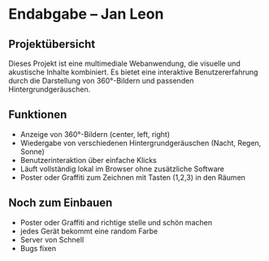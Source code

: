 # Endabgabe – Jan Leon

## Projektübersicht

Dieses Projekt ist eine multimediale Webanwendung, die visuelle und akustische Inhalte kombiniert. Es bietet eine interaktive Benutzererfahrung durch die Darstellung von 360°-Bildern und passenden Hintergrundgeräuschen.

## Funktionen

- Anzeige von 360°-Bildern (center, left, right)
- Wiedergabe von verschiedenen Hintergrundgeräuschen (Nacht, Regen, Sonne)
- Benutzerinteraktion über einfache Klicks
- Läuft vollständig lokal im Browser ohne zusätzliche Software
- Poster oder Graffiti zum Zeichnen mit Tasten (1,2,3) in den Räumen

## Noch zum Einbauen 
- Poster oder Graffiti and richtige stelle und schön machen
- jedes Gerät bekommt eine random Farbe
- Server von Schnell
- Bugs fixen
